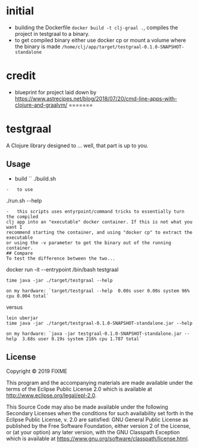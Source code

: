 # initial
-	building the Dockerfile `docker build -t clj-graal .`, compiles the project
in testgraal to a binary.
-	to get compiled binary either use docker cp or mount a volume where the
binary is made `/home/clj/app/target/testgraal-0.1.0-SNAPSHOT-standalone`


# credit
-	blueprint for project laid down by https://www.astrecipes.net/blog/2018/07/20/cmd-line-apps-with-clojure-and-graalvm/
=======
# testgraal

A Clojure library designed to ... well, that part is up to you.

## Usage
-	build 
``
./build.sh
```
-	to use
```
./run.sh --help
```
-	this scripts uses entyrpoint/command tricks to essentially turn the compiled
clj app into an "executable" docker container. If this is not what you want I 
recommend starting the container, and using "docker cp" to extract the executable
or using the -v parameter to get the binary out of the running container.
## Compare
To test the difference between the two...
```
docker run -it --entrypoint /bin/bash testgraal
```
time java -jar ./target/testgraal --help
```
	on my hardware: `target/testgraal --help  0.00s user 0.00s system 96% cpu 0.004 total`
versus
```
lein uberjar
time java -jar ./target/testgraal-0.1.0-SNAPSHOT-standalone.jar --help
```
	on my hardware: `java -jar testgraal-0.1.0-SNAPSHOT-standalone.jar --help  3.68s user 0.19s system 216% cpu 1.787 total`

## License

Copyright © 2019 FIXME

This program and the accompanying materials are made available under the
terms of the Eclipse Public License 2.0 which is available at
http://www.eclipse.org/legal/epl-2.0.

This Source Code may also be made available under the following Secondary
Licenses when the conditions for such availability set forth in the Eclipse
Public License, v. 2.0 are satisfied: GNU General Public License as published by
the Free Software Foundation, either version 2 of the License, or (at your
option) any later version, with the GNU Classpath Exception which is available
at https://www.gnu.org/software/classpath/license.html.
